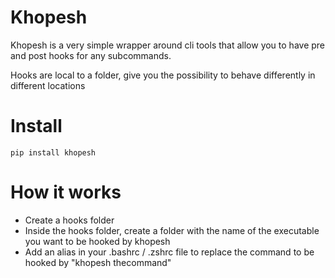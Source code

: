 # Khopesh #

Khopesh is a very simple wrapper around cli tools that allow you to have pre and post hooks for any subcommands.

Hooks are local to a folder, give you the possibility to behave differently in different locations

# Install #

    pip install khopesh

# How it works #

- Create a hooks folder
- Inside the hooks folder, create a folder with the name of the executable you want to be hooked by khopesh
- Add an alias in your .bashrc / .zshrc file to replace the command to be hooked by "khopesh thecommand"

